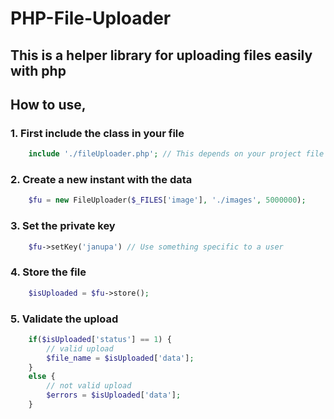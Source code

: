 # PHP-File-Uploader

## This is a helper library for uploading files easily with php

## How to use,

### 1. First include the class in your file
```php
	include './fileUploader.php'; // This depends on your project file tree
```

### 2. Create a new instant with the data
```php
	$fu = new FileUploader($_FILES['image'], './images', 5000000);
```

### 3. Set the private key
```php
	$fu->setKey('janupa') // Use something specific to a user
```

### 4. Store the file
```php
	$isUploaded = $fu->store();
```

### 5. Validate the upload
```php
	if($isUploaded['status'] == 1) {
		// valid upload
		$file_name = $isUploaded['data'];
	}
	else {
		// not valid upload
		$errors = $isUploaded['data'];
	}
```
